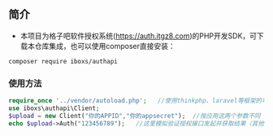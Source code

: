 ## 简介
* 本项目为格子吧软件授权系统(https://auth.itgz8.com)的PHP开发SDK，可下载本仓库集成，也可以使用composer直接安装：
```shell
composer require iboxs/authapi
```

### 使用方法
```php
require_once '../vendor/autoload.php';   //使用thinkphp、laravel等框架的可忽略这一句
use iboxs\authapi\Client;
$upload = new Client("你的APPID","你的appsecret");  //按应用这两个参数不同
echo $upload->Auth("123456789");   //这里模拟验证授权接口发起并获取结果（其他接口调用方法与之类似）
```